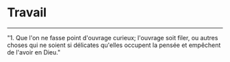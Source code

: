 # Travail

***

"1. Que l'on ne fasse point d'ouvrage curieux; l'ouvrage soit filer, ou autres choses qui ne soient si délicates qu'elles occupent la pensée et empêchent de l'avoir en Dieu."

[^1]: Oudin 1865, pp. 155-156.

